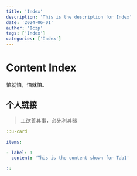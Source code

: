 ```yaml
---
title: 'Index'
description: 'This is the description for Index'
date: '2024-06-01'
author: 'Iczp'
tags: ['Index']
categories: ['Index']
---
```


# Content Index

怕就怕，怕就怕。

<!-- more -->

## 个人链接

> 工欲善其事，必先利其器

```yaml [files.ts]{1,2} meta=123
::u-card

items:

- label: 1
  content: 'This is the content shown for Tab1'

::
```

